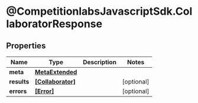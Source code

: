 # @CompetitionlabsJavascriptSdk.CollaboratorResponse

## Properties

Name | Type | Description | Notes
------------ | ------------- | ------------- | -------------
**meta** | [**MetaExtended**](docs/MetaExtended.md) |  | 
**results** | [**[Collaborator]**](docs/Collaborator.md) |  | [optional] 
**errors** | [**[Error]**](docs/Error.md) |  | [optional] 


